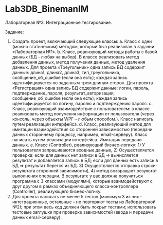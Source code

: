# Lab3DB_BinemanIM
Лабораторная №3. Интеграционное тестирование.

Задание:
1. Создать проект, включающий следующие классы:
a. Класс с одни (можно статическим) методом, который был
реализован в задании «Лабораторная №1».
b. Класс, реализующий методы работы с базой данных (БД - любая на
выбор). В классе реализовать метод добавления данных, метод
получения данных, метод удаления данных.
Для проекта «Треугольник» одна запись БД содержит данные:
длина1, длина2, длина3, тип_треугольника, сообщение_об_ошибке
(если она есть); каждая запись идентифицируется по заданным
трем длинам сторон.
Для проекта «Регистрация» одна запись БД содержит данные:
логин, пароль, подтверждение_пароля, результат_авторизации,
сообщение_об_ошибке (если она есть); каждая запись
идентифицируется по логину, паролю и подтверждению пароля.
c. Класс, реализующий взаимодействие с пользователем: в классе
реализовать метод получения информации от пользователя (через
консоль, через объекты WPF – любым способом.). Класс написать
путем реализации интерфейса.
d. Класс, реализующий метод для имитации взаимодействия со
сторонней зависимостью (передачи данных стороннему процессу,
например, email-серверу). Класс написать путем реализации
интерфейса. Имитация передачи данных.
e. Класс (Controller), реализующий бизнес-логику: 1) У пользователя
запрашиваются входные данные, 2) Осуществляется проверка: если
для данных нет записи в БД =&gt; вычисляется результат и
добавляется запись в БД; если для данных есть запись в БД =&gt;
результат берется из БД. 3) Осуществляется отправка строки-
результата сторонней зависимости), 4) метод возвращает результат
выполнения операции.
В результате у вас должна получиться программа с 3 классами
(модулями), которые взаимодействуют с друг другом в рамках
объединяющего класса-контроллера (Controller), реализующего
бизнес-логику.
2. Для проекта написать не менее 5 тестов (минимум 3 из них –
интеграционные, остальные – не повторяют тесты из Лабораторной
№2); при этом весь код должен быть покрыт тестами; использовать
тестовые заглушки при проверке зависимостей (ввода и передачи
данных email-серверу).
